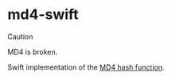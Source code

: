 # md4-swift

> [!CAUTION]
> MD4 is broken.

Swift implementation of the [MD4 hash function](https://en.wikipedia.org/wiki/MD4).
